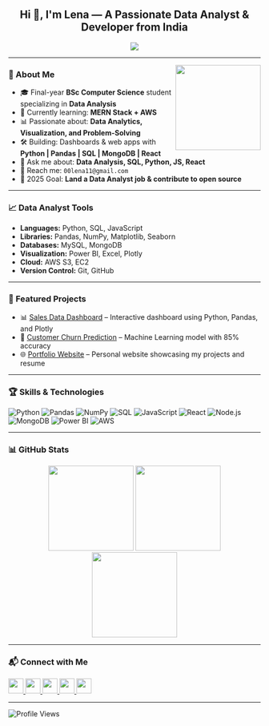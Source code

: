 <h2 align="center">Hi 👋, I'm Lena — A Passionate Data Analyst & Developer from India</h2>

<p align="center">
  <img src="https://readme-typing-svg.herokuapp.com?font=Fira+Code&duration=3000&pause=1000&color=F76D6D&width=500&lines=Data+Analyst+%7C+MERN+Stack+Developer;BSc+Computer+Science+Student;Lifelong+Learner+🚀" />
</p>

---

<!-- Animated GIF -->
<img align="right" height="170" src="https://media.giphy.com/media/qgQUggAC3Pfv687qPC/giphy.gif" />

### 🧠 About Me
- 🎓 Final-year **BSc Computer Science** student specializing in **Data Analysis**
- 🌱 Currently learning: **MERN Stack + AWS**
- 📊 Passionate about: **Data Analytics, Visualization, and Problem-Solving**
- 🛠️ Building: Dashboards & web apps with **Python | Pandas | SQL | MongoDB | React**
- 💬 Ask me about: **Data Analysis, SQL, Python, JS, React**
- 📧 Reach me: `00lena11@gmail.com`
- 🎯 2025 Goal: **Land a Data Analyst job & contribute to open source**

---

### 📈 Data Analyst Tools
- **Languages:** Python, SQL, JavaScript  
- **Libraries:** Pandas, NumPy, Matplotlib, Seaborn  
- **Databases:** MySQL, MongoDB  
- **Visualization:** Power BI, Excel, Plotly  
- **Cloud:** AWS S3, EC2  
- **Version Control:** Git, GitHub

---

### 📂 Featured Projects
- 📊 [Sales Data Dashboard](https://github.com/codewith-lena/sales-dashboard) – Interactive dashboard using Python, Pandas, and Plotly  
- 🧠 [Customer Churn Prediction](https://github.com/codewith-lena/churn-prediction) – Machine Learning model with 85% accuracy  
- 🌐 [Portfolio Website](https://yourwebsite.com) – Personal website showcasing my projects and resume  

---

### 🏆 Skills & Technologies

![Python](https://img.shields.io/badge/Python-3776AB?style=for-the-badge&logo=python&logoColor=white)
![Pandas](https://img.shields.io/badge/Pandas-150458?style=for-the-badge&logo=pandas&logoColor=white)
![NumPy](https://img.shields.io/badge/NumPy-013243?style=for-the-badge&logo=numpy&logoColor=white)
![SQL](https://img.shields.io/badge/SQL-4479A1?style=for-the-badge&logo=mysql&logoColor=white)
![JavaScript](https://img.shields.io/badge/JavaScript-F7DF1E?style=for-the-badge&logo=javascript&logoColor=black)
![React](https://img.shields.io/badge/React-61DAFB?style=for-the-badge&logo=react&logoColor=black)
![Node.js](https://img.shields.io/badge/Node.js-339933?style=for-the-badge&logo=node.js&logoColor=white)
![MongoDB](https://img.shields.io/badge/MongoDB-47A248?style=for-the-badge&logo=mongodb&logoColor=white)
![Power BI](https://img.shields.io/badge/Power%20BI-F2C811?style=for-the-badge&logo=powerbi&logoColor=black)
![AWS](https://img.shields.io/badge/AWS-FF9900?style=for-the-badge&logo=amazonaws&logoColor=white)

---

### 📊 GitHub Stats
<div align="center">
  <img src="https://github-readme-stats.vercel.app/api?username=codewith-lena&show_icons=true&include_all_commits=true&count_private=true&theme=radical&border_radius=10&hide_border=false" height="170" />
  
  <img src="https://github-readme-stats.vercel.app/api/top-langs?username=codewith-lena&layout=compact&langs_count=6&theme=radical&border_radius=10&hide_border=false" height="170" />

  <img src="https://streak-stats.demolab.com?user=codewith-lena&theme=radical&hide_border=false&border_radius=10&date_format=M%20j%5B%2C%20Y%5D" height="170" />
</div>

---

### 📬 Connect with Me
<div align="left">
  <!-- LinkedIn -->
  <a href="https://www.linkedin.com/in/your_linkedin_username" target="_blank">
    <img src="https://cdn.jsdelivr.net/gh/devicons/devicon/icons/linkedin/linkedin-original.svg" height="30" />
  </a>
  
  <!-- GitHub -->
  <a href="https://github.com/codewith-lena" target="_blank">
    <img src="https://cdn.jsdelivr.net/gh/devicons/devicon/icons/github/github-original.svg" height="30" />
  </a>
  
  <!-- Kaggle -->
  <a href="https://www.kaggle.com/your_kaggle_username" target="_blank">
    <img src="https://cdn.jsdelivr.net/gh/simple-icons/simple-icons/icons/kaggle.svg" height="30" />
  </a>
  
  <!-- Email -->
  <a href="mailto:00lena11@gmail.com">
    <img src="https://cdn.jsdelivr.net/gh/simple-icons/simple-icons/icons/gmail.svg" height="30" />
  </a>
  
  <!-- Instagram -->
  <a href="https://www.instagram.com/your_instagram_username" target="_blank">
    <img src="https://cdn.jsdelivr.net/gh/devicons/devicon/icons/instagram/instagram-original.svg" height="30" />
  </a>
</div>

---

![Profile Views](https://komarev.com/ghpvc/?username=codewith-lena&color=ff69b4)

 
